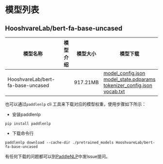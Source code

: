 #  模型列表

## HooshvareLab/bert-fa-base-uncased

| 模型名称 | 模型介绍 | 模型大小  | 模型下载 |
| --- | --- | --- | --- |
|HooshvareLab/bert-fa-base-uncased|  | 917.21MB | [model_config.json](https://bj.bcebos.com/paddlenlp/models/community/HooshvareLab/bert-fa-base-uncased/model_config.json)<br>[model_state.pdparams](https://bj.bcebos.com/paddlenlp/models/community/HooshvareLab/bert-fa-base-uncased/model_state.pdparams)<br>[tokenizer_config.json](https://bj.bcebos.com/paddlenlp/models/community/HooshvareLab/bert-fa-base-uncased/tokenizer_config.json)<br>[vocab.txt](https://bj.bcebos.com/paddlenlp/models/community/HooshvareLab/bert-fa-base-uncased/vocab.txt) |

也可以通过`paddlenlp` cli 工具来下载对应的模型权重，使用步骤如下所示：

* 安装paddlenlp

```shell
pip install paddlenlp
```

* 下载命令行

```shell
paddlenlp download --cache-dir ./pretrained_models HooshvareLab/bert-fa-base-uncased
```

有任何下载的问题都可以到[PaddleNLP](https://github.com/PaddlePaddle/PaddleNLP)中发Issue提问。